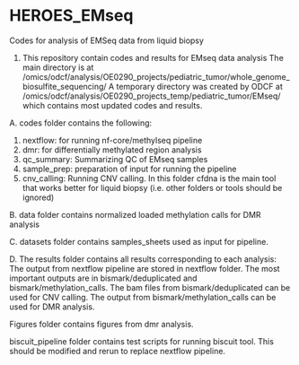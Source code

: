 # HEROES_EMseq
Codes for analysis of EMSeq data from liquid biopsy

1. This repository contain codes and results for EMseq data analysis
The main directory is at /omics/odcf/analysis/OE0290_projects/pediatric_tumor/whole_genome_biosulfite_sequencing/
A temporary directory was created by ODCF at /omics/odcf/analysis/OE0290_projects_temp/pediatric_tumor/EMseq/ which contains most updated codes and results. 

A. codes folder contains the following:
1. nextflow: for running nf-core/methylseq pipeline
2. dmr: for differentially methylated region analysis
3. qc_summary: Summarizing QC of EMseq samples
4. sample_prep: preparation of input for running the pipeline
5. cnv_calling: Running CNV calling. In this folder cfdna is the main tool that works better for liquid biopsy (i.e. other folders or tools should be ignored)

B. data folder contains normalized loaded methylation calls for DMR analysis

C. datasets folder contains samples_sheets used as input for pipeline.

D. The results folder contains all results corresponding to each analysis:
The output from nextflow pipeline are stored in nextflow folder. The most important outputs are in bismark/deduplicated and bismark/methylation_calls. The bam files from bismark/deduplicated can be used for CNV calling. The output from bismark/methylation_calls can be used for DMR analysis.

Figures folder contains figures from dmr analysis. 

biscuit_pipeline folder contains test scripts for running biscuit tool. This should be modified  and rerun to replace nextflow pipeline.



